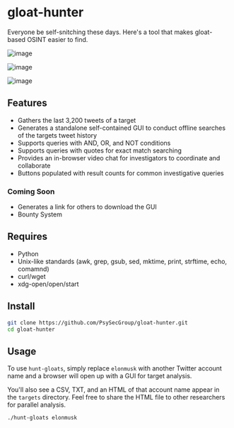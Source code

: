 # gloat-hunter

Everyone be self-snitching these days. Here's a tool that makes gloat-based OSINT easier to find.

![image](https://user-images.githubusercontent.com/76200774/243126368-f15ecad3-0819-4f1b-8ca1-d52a3089f646.png)

![image](https://github.com/PsySecGroup/gloat-hunter/assets/76200774/cd01770e-4b13-4e2e-b01c-b6f7a1c31ae7)

![image](https://github.com/PsySecGroup/gloat-hunter/assets/76200774/afa933a6-511a-4a1e-a8b2-36f62233c6d4)

## Features

* Gathers the last 3,200 tweets of a target
* Generates a standalone self-contained GUI to conduct offline searches of the targets tweet history
* Supports queries with AND, OR, and NOT conditions
* Supports queries with quotes for exact match searching
* Provides an in-browser video chat for investigators to coordinate and collaborate
* Buttons populated with result counts for common investigative queries

### Coming Soon

* Generates a link for others to download the GUI
* Bounty System

## Requires

* Python
* Unix-like standards (awk, grep, gsub, sed, mktime, print, strftime, echo, comamnd)
* curl/wget
* xdg-open/open/start

## Install

```bash
git clone https://github.com/PsySecGroup/gloat-hunter.git
cd gloat-hunter
```

## Usage

To use `hunt-gloats`, simply replace `elonmusk` with another Twitter account name and a browser will open up with a GUI for target analysis.

You'll also see a CSV, TXT, and an HTML of that account name appear in the `targets` directory.  Feel free to share the HTML file to other researchers for parallel analysis.

```bash
./hunt-gloats elonmusk
```
